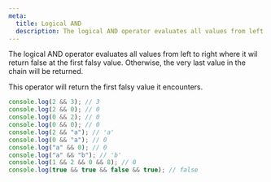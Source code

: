 ```yaml
---
meta:
  title: Logical AND
  description: The logical AND operator evaluates all values from left to right where it wil return false at the first falsy value. Otherwise, the very last value in the chain will be returned.
---
```


The logical AND operator evaluates all values from left to right where
it wil return false at the first falsy value. Otherwise, the very last
value in the chain will be returned.

This operator will return the first falsy value it encounters.

```javascript
console.log(2 && 3); // 3
console.log(2 && 0); // 0
console.log(0 && 2); // 0
console.log(0 && 0); // 0
console.log(2 && "a"); // 'a'
console.log(0 && "a"); // 0
console.log("a" && 0); // 0
console.log("a" && "b"); // 'b'
console.log(1 && 2 && 0 && 8); // 0
console.log(true && true && false && true); // false
```
